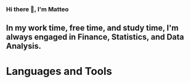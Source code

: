 ### Hi there 👋, I'm Matteo

## In my work time, free time, and study time, I'm always engaged in Finance, Statistics, and Data Analysis.

# Languages and Tools
<!DOCTYPE html>
<html lang="en">
<head>
    <meta charset="UTF-8">
    <meta name="viewport" content="width=device-width, initial-scale=1.0">
    <style>
        .logo-container {
            display: flex;
        }

       
</head>
<body>

<div class="logo-container">
    <img src="./logos/py.png" alt="Image1" width="50" height="50">
    <img src="./logos/R.png" alt="Image2" width="50" height="50">
    <img src="./logos/excel.png" alt="Image3" width="50" height="50">
    <img src="./logos/powerbi.png" alt="Image4" width="50" height="50">
    <img src="./logos/matlab.png" alt="Image5" width="50" height="50">
</div>

</body>
</html>
<!--
**feematteo/feematteo** is a ✨ _special_ ✨ repository because its `README.md` (this file) appears on your GitHub profile.

Here are some ideas to get you started:

- 🔭 I’m currently working on ...
- 🌱 I’m currently learning ...
- 👯 I’m looking to collaborate on ...
- 🤔 I’m looking for help with ...
- 💬 Ask me about ...
- 📫 How to reach me: ...
- 😄 Pronouns: ...
- ⚡ Fun fact: ...
-->
